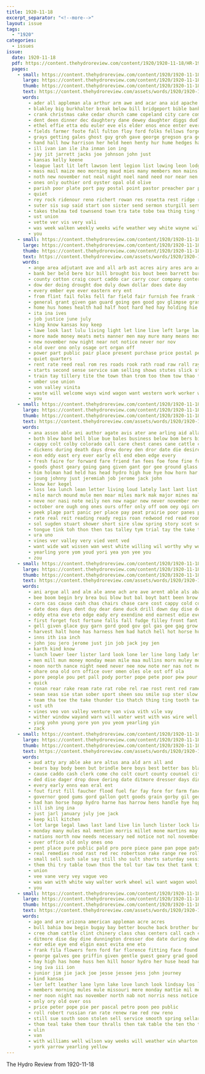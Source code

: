 ```yaml
---
title: 1920-11-18
excerpt_separator: "<!--more-->"
layout: issue
tags:
  - "1920"
categories:
  - issues
issue:
  date: 1920-11-18
  pdf: https://content.thehydroreview.com/content/1920/1920-11-18/HR-1920-11-18.pdf
  pages:
    - small: https://content.thehydroreview.com/content/1920/1920-11-18/small/HR-1920-11-18-01.jpg
      large: https://content.thehydroreview.com/content/1920/1920-11-18/large/HR-1920-11-18-01.jpg
      thumb: https://content.thehydroreview.com/content/1920/1920-11-18/thumbnails/HR-1920-11-18-01.jpg
      text: https://content.thehydroreview.com/assets/words/1920/1920-11-18/HR-1920-11-18-01.txt
      words:
        - ader all appleman ala arthur arm awe and acar ana aid apache are alva alcorn ava armer aug ari arms
        - blakley big burkhalter break below bill bridgeport bible banks barn bays biship bethel been but bout bossler both baby busi bickel boyd bonser business black buckmaster boy barber
        - crank christmas cake cedar church came copeland city care comes christian close col carnegie cox can colony
        - dent deen dinner dec daughtery dane dewey daughter diggs dudley day december dake
        - ethel effie etta edu euler eve els elder enos ence enter everett every everet end
        - fields farmer foote fall fulton floy ford folks fellows forget fort for first few frank from fast farm forth
        - grays getting gales ghost guy groh gave george gregson gra geary good gress ghia
        - hand hall how harrison her held heen henty hur hume hedges harvey hafer him hin house hold hor home hatfield hudson howard hie hundred holiday hinton had hom has hydro
        - ill ivan ian ile iha inman ion ing
        - jay jit jarrett jacks joe johnson john just
        - kansas kelly keene
        - league last lit left lawson lent legion list lowing leon lodge later live leader legal lewis land look like
        - mass mail maize meo morning maud mies many members mon mains mone marion made man mood most monday mildred miler more mound much mule miss meir mor mary morn men mable
        - noth new november not neal night noel nand need nor near nen ning nov
        - ones only outhier ord oyster opal old olive
        - parish poor plate port pay postal point pastor preacher par pils present pent pleasant past pies potter power post part plenty phat phe paul pac public
        - quiet
        - rey rock ridenour reno richert rowan res rosetta rest ridge reger ray roy reynolds regular
        - suter sis sup said start son sister send sermon sturgill sermons sant stace seals star school sale stats state stay stockman seem suleman sion steele stork supply sat service states shall schoo set sone second show supper scott siford seal sunday
        - takes thelma ted townsend town tra tate tobe tea thing ting towns tune tor tom take the trip tittle thomas talk tar tas turn try than tommy ton
        - ust union
        - vette ver vis very vali
        - was week walken weekly weeks wife weather wey white wayne will wun went work way wight willie wal worth well with wold wei wheat
        - you
    - small: https://content.thehydroreview.com/content/1920/1920-11-18/small/HR-1920-11-18-02.jpg
      large: https://content.thehydroreview.com/content/1920/1920-11-18/large/HR-1920-11-18-02.jpg
      thumb: https://content.thehydroreview.com/content/1920/1920-11-18/thumbnails/HR-1920-11-18-02.jpg
      text: https://content.thehydroreview.com/assets/words/1920/1920-11-18/HR-1920-11-18-02.txt
      words:
        - ange area adjutant ave and all arb ast acres airy ares aro are aus ary
        - bank ber beld bere bir bill brought bis bout been barrett burns business board bobby berd ban bus better back but best
        - county cotton craig court caddo car carry cour company conter come cau chance can commer care city catt count corn cal cording cara con cate cant case carr chan cattle cham
        - dow der doing drought doe duly down dollar does date day
        - every ember eye ever eastern ery ent
        - from flint fail folks fell far field fair furnish fee frank foot friendly fuel free fer fantry for former fund few fon fire full
        - general grant given gan guard going gen good gov glimpse grass goods gas grum gins
        - home hus homes health had half hoot hard hed hay holding hie herde hold her has how hought houston hydro head
        - ita ina ives
        - job justice june july
        - king know kansas koy keep
        - lawe look last lulu living light let line live left large law like lust ler loss
        - more made money meats mets manner men may mure many means most milling man mens mean
        - new november now night near not notice never nor nov
        - old over ono only osage ort organ off
        - power part public pair place present purchase price postal people parks pipe pull police peace persons phe port plant
        - quiet quarters
        - rent rate reed real rom res roads rook rath road raw rall ray ruck reason rail range
        - starts second sense service sam selling shows stutes slick state supply subject say saturday special ser such safe strong states streets shall stroud sat san stock start see sine stephens said store
        - train tay tillery tite the town than trom too them tow thao tarp tour tho ture thralls tick tate thie tax then taken ten
        - umber use union
        - von valley vinita
        - waste will welcome ways wind wagon want western work worker wheat wilson with was wil well water while winter week
        - you
    - small: https://content.thehydroreview.com/content/1920/1920-11-18/small/HR-1920-11-18-03.jpg
      large: https://content.thehydroreview.com/content/1920/1920-11-18/large/HR-1920-11-18-03.jpg
      thumb: https://content.thehydroreview.com/content/1920/1920-11-18/thumbnails/HR-1920-11-18-03.jpg
      text: https://content.thehydroreview.com/assets/words/1920/1920-11-18/HR-1920-11-18-03.txt
      words:
        - ana asson able ani author agate avis ater ane arling aid alland aude and all are anda aust
        - both blew band bell blue bue bales business below bom bers bis but bau bear bean bie blaine bon bill breath boy borrow boyer bas bound better bills beld bank bring black bay been big bet
        - cappy colt colby colorado call care chest canes cane cattle cares count cree can course cot came cok che cham company cream cone credit cost certain conine colo county crane
        - dickens during death days drew dorey den dror date die desire down dad deal derer denver day dering
        - eon eddy east ery ever early ell end eben edge every
        - fresh faire for forward fare friend fan fees foe fone fine fund fer feo fate friends finger first from
        - goods ghost geary going gang given gant gor gee ground glass good goes
        - him holman had held has head hydro high hue hye how horn har home hundred hands hay horse hand heard hem hen han hun heen
        - joung johnny just jeremiah job jerome jack john
        - know ker kegel
        - loss lea lunch lean letter living loud lately last lant list larger late lad learn less len
        - mile march mound mule men moar miles mark mak major mines male many made mare money much mall man mine
        - neve nor nasi note neily nen now nagar new never november nevada not noon
        - october ore ough ong ones ours offer only off oom oey ogi orn oda oar old
        - peek plage part panic per place pay peat prairie poor panes patter pee papi past payne pring pet
        - rate real reit reading ready regis roan redwood red read room rail ricks ring rado rot
        - sol sugden stuart shower short sire slow spring story scot sou sud sat sack see sears sand sit start sil store shack sparta smoke soest sees soe stolen son seed seat south sot such say soc sleep sale
        - tongue tink toh thon then tas talley tym trial tay the take tint thousand taba ten tick teat them tad teen thou thunder tram towns tor tote toney tar tat too trom
        - ura uno
        - vines ver valley very vied vent ved
        - want wide wat wissen wan west white willing wil worthy why world way walter water word was worl wit with worth while work woo werts winter well webster will week weatherford went
        - yearling yore yom youd yori yea yon yee you
        - zou
    - small: https://content.thehydroreview.com/content/1920/1920-11-18/small/HR-1920-11-18-04.jpg
      large: https://content.thehydroreview.com/content/1920/1920-11-18/large/HR-1920-11-18-04.jpg
      thumb: https://content.thehydroreview.com/content/1920/1920-11-18/thumbnails/HR-1920-11-18-04.jpg
      text: https://content.thehydroreview.com/assets/words/1920/1920-11-18/HR-1920-11-18-04.txt
      words:
        - ani argue all and alm ale anne ach are ave arent able als aban aus author ane aud anil aro ana
        - bee boom begin bry brea bui blow but bal boyt batt been brow boys bank boy black bag bless bay bole buenaventura bane bull burn billy brunt burr bread bina back baye bet bilo bow
        - corn cas cause cash chas chairs chase care cost cappy cold con cable cowing cooper cat cone credit cha car come cattle choe cose cates city cutter call change col clerk
        - date does days dent duy dear dane duck drill down day dise dence dou dry dare dad dom december
        - eddy etna eve eto edge eady ery exendine end earnest edie ever east even ear
        - first forget fost fortune falls fall fudge filley front fant fresh feito foot fry farm fegan foe fog face fort feo found for figures fee forward felton fan from forth friend fair fay fie
        - gell given glace guy garn gord good gov gol gas gee gag grow golden gano george gong green gage gone geary goto gus game glass going gray grass gar
        - harvest halt hone has harness hem had hatch hell hot horse hut head hier hope home hin hand hatfield hold how hon harrow heil hol hyde hidy hydro her him
        - inns ith isa inch
        - john jou jero jerome just jin job jack joy jen
        - karth kind know
        - lunch lower leer lister lard look lone ler line long lady let low ling lad lunn love
        - men mill mun money monday mean mile maa mullins morn muley moore min matte mare mares mei more may milk meats made mos marry mower meagan matter mules mae mule man
        - noon north nance night need never nee now note ner nas not new nov nice nation needs nase nand nine name nash
        - ohare ona old orn office over omen oles ole ost off ola
        - pore people pou pet pall pody porter pope pete poor pew pour packard pert pure profit peter pay pee pro passe poke peer per poage pass pleasant peed public poo
        - quick
        - ronan rear rake ream rate rat robe rel rae rost rent red ramey reich rua roy rain ree roa reading read ricks row
        - sean seas sie stan sober sport sheen sou smile sup ster slow sas see sale sar sylvester stand sath som sour she store sow still shook sis sarber shear spring share sweet silos south set span stow single small sales sell sane sun son sony stalk sears sho stick shed self stare season six soon siar
        - team tha tee the take thunder tio thatch thing ting tooth tack title tear trust tan ties throw tal track tom toe tray tamar toon tat tae terres tin then thi toa trom tope tec than tick tsien try town ton tale tice
        - ust uth
        - vines veo von valley venture van viva vith vile vay
        - wither window wayand warn will water west with was wire well white welle web wai wank wie way wat weak went weber why waste win werner wild webster want work
        - ying yohn young yore yon you yeom yearling yin
        - zack
    - small: https://content.thehydroreview.com/content/1920/1920-11-18/small/HR-1920-11-18-05.jpg
      large: https://content.thehydroreview.com/content/1920/1920-11-18/large/HR-1920-11-18-05.jpg
      thumb: https://content.thehydroreview.com/content/1920/1920-11-18/thumbnails/HR-1920-11-18-05.jpg
      text: https://content.thehydroreview.com/assets/words/1920/1920-11-18/HR-1920-11-18-05.txt
      words:
        - aud atty ary able ake are altus ana ald arn all and
        - bears bay body been but brindle bere boys best better bas black bil bran block bene ber brown baptist beau benzine blow
        - cause caddo cash clerk come cho colt court county counsel city credit cook cattle case cord cane crosby cece cad car call
        - ded dise dager drop dove dering date ditmore dresser days dinner day der devine darko
        - every early enns ean eral ent
        - fout first fill faucher flood fuel far fay fore for farm fancher from farmer fee fund floor few
        - governor good gums gord gallon gott goods grain gorby gil george gale gray glad gash given gave
        - had han horse hopp hydro harne has harrow hens handle hye hope high hew house halter homa hardy higdon harrell head held howard hand harvest hell
        - ill ish ing ina
        - just jarl january july joe jack
        - keep kill kitchen
        - lot large legal laws last land live lin lunch lister lock lie low loan lemon
        - monday many mules mal mention morris millet mone martins may mis most mere minty market milo miles mare money mean man milk
        - nations north now needs necessary ned notice not nol november new noon nare nile
        - over office old only ones ono
        - pent place pure public pald pro pore piece pane pan pope patent plenty ponte per pense promise payment pound planter part
        - real remedies rood rast red rec robertson rake range ree rolls res room row record
        - small sell such sale say still sho sult shorts saturday session surgeon set stoves shape short son stock sow state stewart special season shaw said sip spring sudan sales snyder
        - them thi try table town thon the tol tur taw tex thet tank tine teal tow times tax tin tyes ton take
        - union
        - vee vane very vey vague veo
        - was wan with white way walter work wheel wil want wagon wool wenn write will waste week wat winter wanamaker wes
        - you
    - small: https://content.thehydroreview.com/content/1920/1920-11-18/small/HR-1920-11-18-06.jpg
      large: https://content.thehydroreview.com/content/1920/1920-11-18/large/HR-1920-11-18-06.jpg
      thumb: https://content.thehydroreview.com/content/1920/1920-11-18/thumbnails/HR-1920-11-18-06.jpg
      text: https://content.thehydroreview.com/assets/words/1920/1920-11-18/HR-1920-11-18-06.txt
      words:
        - ago and are arizona american appleman acre acres
        - bull bahia bow begin bugay bay better bouche back brother buff blair bros bel bradley bill busi business black best bright brown baptist buggy brought been
        - cree cham cattle clint chinery class chas centers call cach carry cross cedar cash canyon clerk cooper came care church cher
        - ditmore dise day dine dunnington dresser doe date during down dunn
        - ear edie eye end elgin east evita ene eto
        - frank fila flowers fern ford far florence fitting face found farm foo from fallot for france
        - george galves gee griffin given gentle guest geary grad good getting grace going gilliland
        - hay high has home huss hen hill honor hydro her huse head hands harness harry han har heen hobart howard house hand hollins health him
        - ing iva iii ion
        - junior jim jie jack joe jesse jessee jess john journey
        - kind kansas
        - ler left leather lane lynn lake love lunch look lindsay los lister lemon lay
        - members morning mules mule missouri mere monday mattie mil men must may more miss made mile mare meigs mower mckay million marlow
        - ner noon night nas november north nab not norris ness notice note new
        - only ory old over oss
        - price peter pope pie per pascal petro poon peo public
        - roll robert russian ran rate renew rae red row reno
        - still sue south soon stolen sell service smooth spring sellars silk surrey shir sled she see scott son set saturday solid sorrel sein safe salle sale shi sunday school such sylvester sister shupp sandlin servi shirts short sun special schools stock
        - thom teal take them tour thralls then tak table the ten tho than teach trusty
        - ulin
        - van
        - with williams well wilson way weeks will weather win wharton weatherford week wallace winey wife walk work west was wayne wool went western walling
        - york yarrow yearling yellow
---
```


The Hydro Review from 1920-11-18

<!--more-->

